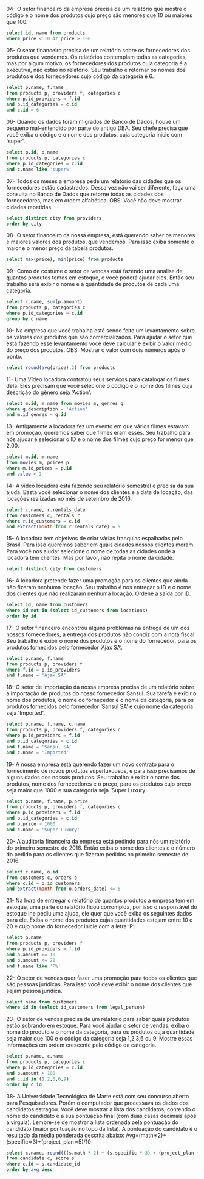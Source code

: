 04- O setor financeiro da empresa precisa de um relatório que mostre o código e o nome dos produtos cujo preço são menores que 10 ou maiores que 100.
```sql
select id, name from products 
where price < 10 or price > 100
```
05- O setor financeiro precisa de um relatório sobre os fornecedores dos produtos que vendemos. Os relatórios contemplam todas as categorias, mas por algum motivo, os fornecedores dos produtos cuja categoria é a executiva, não estão no relatório.
Seu trabalho é retornar os nomes dos produtos e dos fornecedores cujo código da categoria é 6.
```sql
select p.name, f.name 
from products p, providers f, categories c
where p.id_providers = f.id
and p.id_categories = c.id
and c.id = 6
```
06- Quando os dados foram migrados de Banco de Dados, houve um pequeno mal-entendido por parte do antigo DBA.
Seu chefe precisa que você exiba o código e o nome dos produtos, cuja categoria inicie com 'super'.
```sql
select p.id, p.name
from products p, categories c
where p.id_categories = c.id
and c.name like 'super%'
```
07- Todos os meses a empresa pede um relatório das cidades que os fornecedores estão cadastrados. Dessa vez não vai ser diferente, faça uma consulta no Banco de Dados que retorne todas as cidades dos fornecedores, mas em ordem alfabética.
OBS: Você não deve mostrar cidades repetidas.
```sql
select distinct city from providers
order by city
```
08- O setor financeiro da nossa empresa, está querendo saber os menores e maiores valores dos produtos, que vendemos.
Para isso exiba somente o maior e o menor preço da tabela produtos.
```sql
select max(price), min(price) from products
```
09- Como de costume o setor de vendas está fazendo uma análise de quantos produtos temos em estoque, e você poderá ajudar eles.
Então seu trabalho será exibir o nome e a quantidade de produtos de cada uma categoria.
```sql
select c.name, sum(p.amount)
from products p, categories c
where p.id_categories = c.id
group by c.name
```
10- Na empresa que você trabalha está sendo feito um levantamento sobre os valores dos produtos que são comercializados.
Para ajudar o setor que está fazendo esse levantamento você deve calcular e exibir o valor médio do preço dos produtos.
OBS: Mostrar o valor com dois números após o ponto.
```sql
select round(avg(price),2) from products
```

11- Uma Vídeo locadora contratou seus serviços para catalogar os filmes dela. Eles precisam que você selecione o código e o nome dos filmes cuja descrição do gênero seja 'Action'.
```sql
select m.id, m.name from movies m, genres g
where g.description = 'Action'
and m.id_genres = g.id
```
13- Antigamente a locadora fez um evento em que vários filmes estavam em promoção, queremos saber que filmes eram esses.
Seu trabalho para nós ajudar é selecionar o ID e o nome dos filmes cujo preço for menor que 2.00.
```sql
select m.id, m.name
from movies m, prices p
where m.id_prices = p.id
and value < 2
```
14- A vídeo locadora está fazendo seu relatório semestral e precisa da sua ajuda. Basta você selecionar o nome dos clientes e a data de locação, das locações realizadas no mês de setembro de 2016.
``` sql
select c.name, r.rentals_date
from customers c, rentals r
where r.id_customers = c.id
and extract(month from r.rentals_date) = 9
```
15- A locadora tem objetivos de criar várias franquias espalhadas pelo Brasil. Para isso queremos saber em quais cidades nossos clientes moram.
Para você nos ajudar selecione o nome de todas as cidades onde a locadora tem clientes. Mas por favor, não repita o nome da cidade.
```sql
select distinct city from customers
```
16- A locadora pretende fazer uma promoção para os clientes que ainda não fizeram nenhuma locação.
Seu trabalho é nos entregar o ID e o nome dos clientes que não realizaram nenhuma locação. Ordene a saída por ID.
```sql
select id, name from customers 
where id not in (select id_customers from locations)
order by id
```
17- O setor financeiro encontrou alguns problemas na entrega de um dos nossos fornecedores, a entrega dos produtos não condiz com a nota fiscal.
Seu trabalho é exibir o nome dos produtos e o nome do fornecedor, para os produtos fornecidos pelo fornecedor ‘Ajax SA’.
```sql
select p.name, f.name 
from products p, providers f
where f.id = p.id_providers
and f.name = 'Ajax SA'
```
18- O setor de importação da nossa empresa precisa de um relatório sobre a importação de produtos do nosso fornecedor Sansul.
Sua tarefa é exibir o nome dos produtos, o nome do fornecedor e o nome da categoria, para os produtos fornecidos pelo fornecedor ‘Sansul SA’ e cujo nome da categoria seja 'Imported'.
```sql
select p.name, f.name, c.name
from products p, providers f, categories c
where p.id_providers = f.id
and p.id_categories = c.id
and f.name = 'Sansul SA'
and c.name = 'Imported'
```
19- A nossa empresa está querendo fazer um novo contrato para o fornecimento de novos produtos superluxuosos, e para isso precisamos de alguns dados dos nossos produtos.
Seu trabalho é exibir o nome dos produtos, nome dos fornecedores e o preço, para os produtos cujo preço seja maior que 1000 e sua categoria seja ‘Super Luxury.
```sql
select p.name, f.name, p.price
from products p, providers f, categories c
where p.id_providers = f.id
and p.id_categories = c.id
and p.price > 1000
and c.name = 'Super Luxury'
```
20- A auditoria financeira da empresa está pedindo para nós um relatório do primeiro semestre de 2016. Então exiba o nome dos clientes e o número do pedido para os clientes que fizeram pedidos no primeiro semestre de 2016.
```sql
select c.name, o.id
from customers c, orders o
where c.id = o.id_customers
and extract(month from o.orders_date) <= 6
```
21- Na hora de entregar o relatório de quantos produtos a empresa tem em estoque, uma parte do relatório ficou corrompida, por isso o responsável do estoque lhe pediu uma ajuda, ele quer que você exiba os seguintes dados para ele.
Exiba o nome dos produtos cujas quantidades estejam entre 10 e 20 e cujo nome do fornecedor inicie com a letra ‘P’.
```sql
select p.name 
from products p, providers f
where p.id_providers = f.id
and p.amount >= 10
and p.amount <= 20
and f.name like 'P%'
```
22- O setor de vendas quer fazer uma promoção para todos os clientes que são pessoas jurídicas. Para isso você deve exibir o nome dos clientes que sejam pessoa jurídica.
```sql
select name from customers
where id in (select id_customers from legal_person)
```
23- O setor de vendas precisa de um relatório para saber quais produtos estão sobrando em estoque.
Para você ajudar o setor de vendas, exiba o nome do produto e o nome da categoria, para os produtos cuja quantidade seja maior que 100 e o código da categoria seja 1,2,3,6 ou 9. Mostre essas informações em ordem crescente pelo código da categoria.
```sql
select p.name, c.name
from products p, categories c
where p.id_categories = c.id
and p.amount > 100
and c.id in (1,2,3,6,9)
order by c.id
```
38- A Universidade Tecnológica de Marte está com seu concurso aberto para Pesquisadores. Porém o computador que processava os dados dos candidatos estragou. Você deve mostrar a lista dos candidatos, contendo o nome do candidato e a sua pontuação final (com duas casas decimais após a vírgula). Lembre-se de mostrar a lista ordenada pela pontuação do candidato (maior pontuação no topo da lista).
A pontuação do candidato é o resultado da média ponderada descrita abaixo:
Avg=(math∗2)+(specific∗3)+(project_plan∗5)/10
```sql
select c.name, round(((s.math * 2) + (s.specific * 3) + (project_plan * 5))/10,2) as avg
from candidate c, score s
where c.id = s.candidate_id
order by avg desc
```